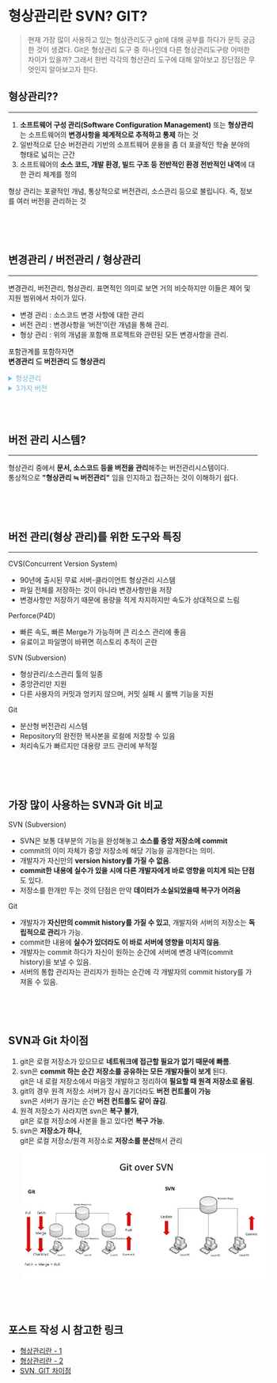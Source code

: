 # 형상관리란 SVN? GIT?

> 현재 가장 많이 사용하고 있는 형상관리도구 git에 대해 공부를 하다가 문득 궁금한 것이 생겼다.
> Git은 형상관리 도구 중 하나인데 다른 형상관리도구랑 어떠한 차이가 있을까?
> 그래서 한번 각각의 형산관리 도구에 대해 알아보고 장단점은 무엇인지 알아보고자 한다.

## 형상관리??
***
1. **소프트웨어 구성 관리(Software Configuration Management)** 또는 **형상관리**는 소프트웨어의 **변경사항을 체계적으로 추적하고 통제** 하는 것  
2. 일반적으로 단순 버전관리 기반의 소프트웨어 운용을 좀 더 포괄적인 학술 분야의 형태로 넓히는 근간  
3. 소프트웨어의 **소스 코드, 개발 환경, 빌드 구조 등 전반적인 환경 전반적인 내역**에 대한 관리 체계를 정의

형상 관리는 포괄적인 개념, 통상적으로 버전관리, 소스관리 등으로 불립니다. 즉, 정보를 여러 버전을 관리하는 것

<div style="height: 50px;"></div>

## 변경관리 / 버전관리 / 형상관리
***
변경관리, 버전관리, 형상관리. 표면적인 의미로 보면 거의 비슷하지만 이들은 제어 및 지원 범위에서 차이가 있다.
- 변경 관리 : 소스코드 변경 사항에 대한 관리  
- 버전 관리 : 변경사항을 ‘버전’이란 개념을 통해 관리.
- 형상 관리 : 위의 개념을 포함해 프로젝트와 관련된 모든 변경사항을 관리.

포함관계를 포함하자면  
**변경관리 ⊆ 버전관리 ⊆ 형상관리**
<details>
    <summary style="color: rgba(113, 187, 222, 1); cursor: pointer;">형상관리</summary>
    <img src="/img/posts/형상관리/형상관리란.png">
</details>
<details>
    <summary style="color: rgba(113, 187, 222, 1); cursor: pointer;">3가지 버전</summary>
    <img src="/img/posts/형상관리/3가지_관리_사진.jpg">
</details>

<div style="height: 50px;"></div>

## 버전 관리 시스템?
***
형상관리 중에서 **문서, 소스코드 등을 버전을 관리**해주는 버전관리시스템이다.  
통상적으로 **"형상관리 ≒ 버전관리"** 임을 인지하고 접근하는 것이 이해하기 쉽다.  

<div style="height: 50px;"></div>

## 버전 관리(형상 관리)를 위한 도구와 특징
***
CVS(Concurrent Version System)
- 90년에 출시된 무료 서버-클라이언트 형상관리 시스템
- 파일 전체를 저장하는 것이 아니라 변경사항만을 저장
- 변경사항만 저장하기 때문에 용량을 적게 차지하지만 속도가 상대적으로 느림

Perforce(P4D)
- 빠른 속도, 빠른 Merge가 가능하며 큰 리소스 관리에 좋음
- 유료이고 파일명이 바뀌면 히스토리 추적이 곤란

SVN (Subversion)
- 형상관리/소스관리 툴의 일종
- 중앙관리만 지원
- 다른 사용자의 커밋과 엉키지 않으며, 커밋 실패 시 롤백 기능을 지원

Git
- 분산형 버전관리 시스템
- Repository의 완전한 복사본을 로컬에 저장할 수 있음
- 처리속도가 빠르지만 대용량 코드 관리에 부적절


<div style="height: 50px;"></div>

## 가장 많이 사용하는 SVN과 Git 비교
SVN (Subversion)
- SVN은 보통 대부분의 기능을 완성해놓고 **소스를 중앙 저장소에 commit**
- commit의 이미 자체가 중앙 저장소에 해당 기능을 공개한다는 의미.
- 개발자가 자신만의 **version history를 가질 수 없음**.
- **commit한 내용에 실수가 있을 시에 다른 개발자에게 바로 영향을 미치게 되는 단점**도 있다.
- 저장소를 한개만 두는 것의 단점은 만약 **데이터가 소실되었을때 복구가 어려움**

Git
- 개발자가 **자신만의 commit history를 가질 수 있고**, 개발자와 서버의 저장소는 **독립적으로 관리**가 가능.
- commit한 내용에 **실수가 있더라도 이 바로 서버에 영향을 미치지 않음**.
- 개발자는 commit 하다가 자신이 원하는 순간에 서버에 변경 내역(commit history)을 보낼 수 있음. 
- 서버의 통합 관리자는 관리자가 원하는 순간에 각 개발자의 commit history를 가져올 수 있음.

<div style="height: 50px;"></div>

## SVN과 Git 차이점
1. git은 로컬 저장소가 있으므로 **네트워크에 접근할 필요가 없기 때문에 빠름**.
2. svn은 **commit 하는 순간 저장소를 공유하는 모든 개발자들이 보게** 된다. <br>git은 내 로컬 저장소에서 마음껏 개발하고 정리하여 **필요할 때 원격 저장소로 올림**.
3. git의 경우 원격 저장소 서버가 잠시 끊기더라도 **버전 컨트롤이 가능** <br>svn은 서버가 끊기는 순간 **버전 컨트롤도 같이 끊김**.
4. 원격 저장소가 사라지면 svn은 **복구 불가**,<br>git은 로컬 저장소에 사본을 들고 있다면 **복구 가능**.
5. svn은 **저장소가 하나**,<br>git은 로컬 저장소/원격 저장소로 **저장소를 분산**해서 관리  

<img style="margin-left: 30px; width: 500px;" src="/img/posts/형상관리/git_svn.jpg">
<div style="height: 50px;"></div>

## 포스트 작성 시 참고한 링크
- [형상관리란 - 1](https://kurukurucoding.tistory.com/68)
- [형상관리란 - 2](https://sujinnaljin.medium.com/software-engineering-%ED%98%95%EC%83%81-%EA%B4%80%EB%A6%AC%EC%97%90-%EB%8C%80%ED%95%98%EC%97%AC-932d14f6f341)
- [SVN, GIT 차이점](https://s-yeonjuu.tistory.com/53)


